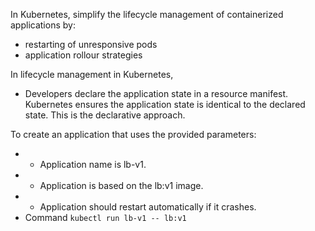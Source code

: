 In Kubernetes, simplify the lifecycle management of containerized applications by:
- restarting of unresponsive pods
- application rollour strategies

In lifecycle management in Kubernetes,
- Developers declare the application state in a resource manifest. Kubernetes ensures the application state is identical to the declared state. This is the declarative approach. 

To create an application that uses the provided parameters:
- - Application name is lb-v1.
- - Application is based on the lb:v1 image.
- - Application should restart automatically if it crashes.
- Command ```kubectl run lb-v1 -- lb:v1```

